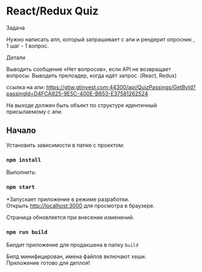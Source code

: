 # React/Redux Quiz

Задача

Нужно написать апп, который запрашивает с апи и рендерит опросник , 1 шаг - 1 вопрос. 

Детали

Выводить сообщение «Нет вопросов», если API не возвращает вопросы.
Выводить прелоадер, когда идёт запрос.
(React, Redux)

ссылка на апи: https://gtiw.gtinvest.com:44300/api/QuizPassings/GetById?passingId=D4FCA825-9E5C-400E-B653-E37581262524

На выходе должен быть объект по структуре идентичный присылаемому с апи.
## Начало
Установить зависимости в папке с проектом:
### `npm install`

Выполнить:

### `npm start`

*Запускает приложение в режиме разработки.<br>
Открыть [http://localhost:3000](http://localhost:3000) для просмотра в браузере.

Страница обновляется при внесении изменений.<br>

### `npm run build`

Билдит приложение для продакшена в папку `build` <br>

Билд минифицирован, имена файлов включают хеши.<br>
Приложение готово для деплоя!
